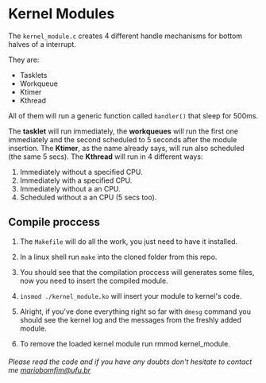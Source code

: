 # Kernel Modules

The `kernel_module.c` creates 4 different handle mechanisms for bottom halves of a interrupt.

They are:
* Tasklets
* Workqueue
* Ktimer
* Kthread

All of them will run a generic function called `handler()` that sleep for 500ms.

The **tasklet** will run immediately, the **workqueues** will run the first one immediately and the second scheduled to 5 seconds after the module insertion.
The **Ktimer**, as the name already says, will run also scheduled (the same 5 secs).
The **Kthread** will run in 4 different ways:
1. Immediately without a specified CPU.
1. Immediately with a specified CPU.
1. Immediately without a  an CPU.
1. Scheduled without a  an CPU (5 secs too).

## Compile proccess
1. The `Makefile` will do all the work, you just need to have it installed.

2. In a linux shell run `make` into the cloned folder from this repo.
3. You should see that the compilation proccess will generates some files, now you need to insert the compiled module.
4. `insmod ./kernel_module.ko` will insert your module to kernel's code.
5. Alright, if you've done everything right so far with `dmesg` command you should see the kernel log and the messages from the freshly added module.
6. To remove the loaded kernel module run rmmod kernel_module.

###### Please read the code and if you have any doubts don't hesitate to contact me <mariobomfim@ufu.br>

